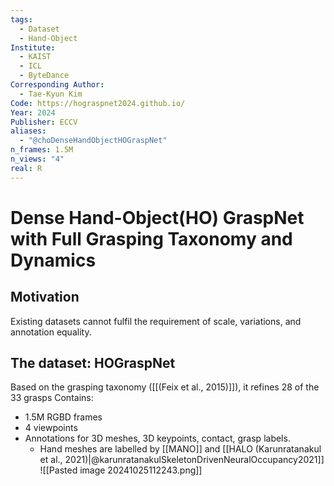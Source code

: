 ```yaml
---
tags:
  - Dataset
  - Hand-Object
Institute:
  - KAIST
  - ICL
  - ByteDance
Corresponding Author:
  - Tae-Kyun Kim
Code: https://hograspnet2024.github.io/
Year: 2024
Publisher: ECCV
aliases:
  - "@choDenseHandObjectHOGraspNet"
n_frames: 1.5M
n_views: "4"
real: R
---
```

# Dense Hand-Object(HO) GraspNet with Full Grasping Taxonomy and Dynamics
## Motivation
Existing datasets cannot fulfil the requirement of scale, variations, and annotation equality.
## The dataset: HOGraspNet
Based on the grasping taxonomy ([[(Feix et al., 2015)]]), it refines 28 of the 33 grasps
Contains:
* 1.5M RGBD frames
* 4 viewpoints
* Annotations for 3D meshes, 3D keypoints, contact, grasp labels.
	* Hand meshes are labelled by [[MANO]] and [[HALO (Karunratanakul et al., 2021)|@karunratanakulSkeletonDrivenNeuralOccupancy2021]]
![[Pasted image 20241025112243.png]]
